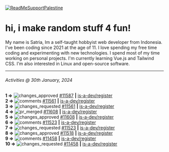 [![ReadMeSupportPalestine](https://github.com/Safouene1/support-palestine-banner/blob/master/banner-support.svg)](https://github.com/Safouene1/support-palestine-banner)
# hi, i make random stuff 4 fun!

My name is Satria, Im a self-taught hobbyist web developer from Indonesia. I've been coding since 2021 at the age of 11. I love spending my free time coding and experimenting with new technologies. I spend most of my time working on personal projects. I'm currently learning Vue.js and Tailwind CSS. I'm also interested in Linux and open-source software.

---

<!--RECENT_ACTIVITY:last_update-->
###### Activities @ 30th January, 2024
<!--RECENT_ACTIVITY:last_update_end-->

<!--RECENT_ACTIVITY:start-->
**1 =>** ![changes_approved](https://cdn.jsdelivr.net/gh/Readme-Workflows/Readme-Icons@main/icons/octicons/ApprovedChanges.svg) [#11587](https://github.com/is-a-dev/register/pull/11587#pullrequestreview-1851636176) **|** [is-a-dev/register](https://github.com/is-a-dev/register)<br>
**2 =>** ![comments](https://cdn.jsdelivr.net/gh/Readme-Workflows/Readme-Icons@main/icons/octicons/Comment.svg) [#11561](https://github.com/is-a-dev/register/pull/11561#discussion_r1470423560) **|** [is-a-dev/register](https://github.com/is-a-dev/register)<br>
**3 =>** ![changes_requested](https://cdn.jsdelivr.net/gh/Readme-Workflows/Readme-Icons@main/icons/octicons/RequestedChanges.svg) [#11561](https://github.com/is-a-dev/register/pull/11561#pullrequestreview-1850029762) **|** [is-a-dev/register](https://github.com/is-a-dev/register)<br>
**4 =>** ![pr_merged](https://cdn.jsdelivr.net/gh/Readme-Workflows/Readme-Icons@main/icons/octicons/PullRequestMerged.svg) [#11608](https://github.com/is-a-dev/register/pull/11608) **|** [is-a-dev/register](https://github.com/is-a-dev/register)<br>
**5 =>** ![changes_approved](https://cdn.jsdelivr.net/gh/Readme-Workflows/Readme-Icons@main/icons/octicons/ApprovedChanges.svg) [#11608](https://github.com/is-a-dev/register/pull/11608#pullrequestreview-1848270169) **|** [is-a-dev/register](https://github.com/is-a-dev/register)<br>
**6 =>** ![comments](https://cdn.jsdelivr.net/gh/Readme-Workflows/Readme-Icons@main/icons/octicons/Comment.svg) [#11523](https://github.com/is-a-dev/register/pull/11523#discussion_r1468474096) **|** [is-a-dev/register](https://github.com/is-a-dev/register)<br>
**7 =>** ![changes_requested](https://cdn.jsdelivr.net/gh/Readme-Workflows/Readme-Icons@main/icons/octicons/RequestedChanges.svg) [#11523](https://github.com/is-a-dev/register/pull/11523#pullrequestreview-1847084094) **|** [is-a-dev/register](https://github.com/is-a-dev/register)<br>
**8 =>** ![changes_approved](https://cdn.jsdelivr.net/gh/Readme-Workflows/Readme-Icons@main/icons/octicons/ApprovedChanges.svg) [#11518](https://github.com/is-a-dev/register/pull/11518#pullrequestreview-1847059190) **|** [is-a-dev/register](https://github.com/is-a-dev/register)<br>
**9 =>** ![comments](https://cdn.jsdelivr.net/gh/Readme-Workflows/Readme-Icons@main/icons/octicons/Comment.svg) [#11458](https://github.com/is-a-dev/register/pull/11458#discussion_r1466503967) **|** [is-a-dev/register](https://github.com/is-a-dev/register)<br>
**10 =>** ![changes_requested](https://cdn.jsdelivr.net/gh/Readme-Workflows/Readme-Icons@main/icons/octicons/RequestedChanges.svg) [#11458](https://github.com/is-a-dev/register/pull/11458#pullrequestreview-1843950787) **|** [is-a-dev/register](https://github.com/is-a-dev/register)<br>
<!--RECENT_ACTIVITY:end-->
